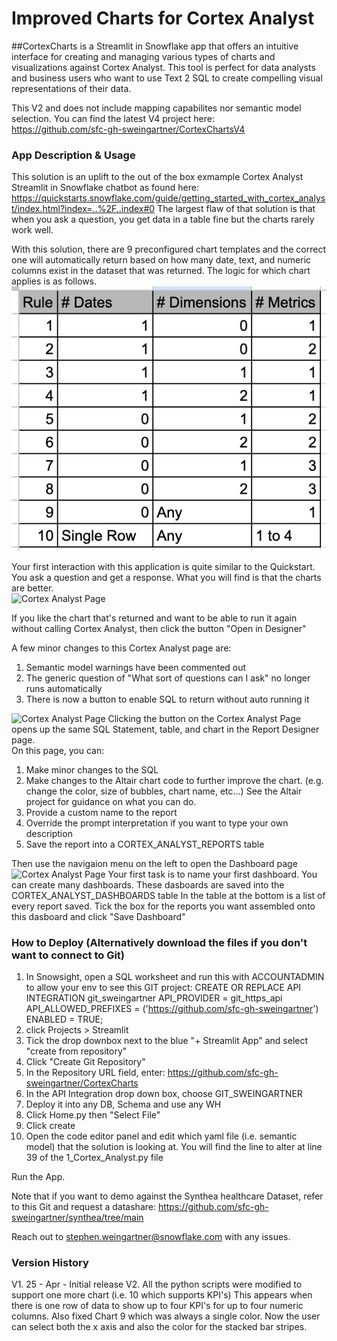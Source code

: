 # Improved Charts for Cortex Analyst

##CortexCharts is a Streamlit in Snowflake app that offers an intuitive interface for creating and managing various types of charts and visualizations against Cortex Analyst. This tool is perfect for data analysts and business users who want to use Text 2 SQL to create compelling visual representations of their data.

This V2 and does not include mapping capabilites nor semantic model selection.  You can find the latest V4 project here:  
https://github.com/sfc-gh-sweingartner/CortexChartsV4


### App Description & Usage
This solution is an uplift to the out of the box exmample Cortex Analyst Streamlit in Snowflake chatbot as found here:  https://quickstarts.snowflake.com/guide/getting_started_with_cortex_analyst/index.html?index=..%2F..index#0   The largest flaw of that solution is that when you ask a question, you get data in a table fine but the charts rarely work well.   

With this solution, there are 9 preconfigured chart templates and the correct one will automatically return based on how many date, text, and numeric columns exist in the dataset that was returned.  The logic for which chart applies is as follows.  
![Chart Number Logic](/images/4.png)

Your first interaction with this application is quite similar to the Quickstart.  You ask a question and get a response.  What you will find is that the charts are better.  
![Cortex Analyst Page](/images/2.png)

If you like the chart that's returned and want to be able to run it again without calling Cortex Analyst, then click the button "Open in Designer"

A few minor changes to this Cortex Analyst page are: 
1) Semantic model warnings have been commented out
2) The generic question of "What sort of questions can I ask" no longer runs automatically
3) There is now a button to enable SQL to return without auto running it

![Cortex Analyst Page](/images/1.png)
Clicking the button on the Cortex Analyst Page opens up the same SQL Statement, table, and chart in the Report Designer page.  
On this page, you can:
1) Make minor changes to the SQL
2) Make changes to the Altair chart code to further improve the chart.  (e.g. change the color, size of bubbles, chart name, etc...)   See the Altair project for guidance on what you can do.
3) Provide a custom name to the report
4) Override the prompt interpretation if you want to type your own description
5) Save the report into a CORTEX_ANALYST_REPORTS table

Then use the navigaion menu on the left to open the Dashboard page
![Cortex Analyst Page](/images/6.png)
Your first task is to name your first dashboard.  You can create many dashboards.  These dasboards are saved into the CORTEX_ANALYST_DASHBOARDS table
In the table at the bottom is a list of every report saved.  Tick the box for the reports you want assembled onto this dasboard and click "Save Dashboard" 

### How to Deploy (Alternatively download the files if you don't want to connect to Git) 
1) In Snowsight, open a SQL worksheet and run this with ACCOUNTADMIN to allow your env to see this GIT project:
    CREATE OR REPLACE API INTEGRATION git_sweingartner
    API_PROVIDER = git_https_api
    API_ALLOWED_PREFIXES = ('https://github.com/sfc-gh-sweingartner')
    ENABLED = TRUE;
3) click Projects > Streamlit
4) Tick the drop downbox next to the blue "+ Streamlit App" and select "create from repository"
5) Click "Create Git Repository"
6) In the Repository URL field, enter: https://github.com/sfc-gh-sweingartner/CortexCharts
7) In the API Integration drop down box, choose GIT_SWEINGARTNER
8) Deploy it into any DB, Schema and use any WH
9) Click Home.py then "Select File"
10) Click create
11) Open the code editor panel and edit which yaml file (i.e. semantic model) that the solution is looking at.  You will find the line to alter at line 39 of the 1_Cortex_Analyst.py file

Run the App.  

Note that if you want to demo against the Synthea healthcare Dataset, refer to this Git and request a datashare: https://github.com/sfc-gh-sweingartner/synthea/tree/main

Reach out to stephen.weingartner@snowflake.com with any issues.  

### Version History
V1. 25 - Apr - Initial release
V2. All the python scripts were modified to support one more chart (i.e. 10 which supports KPI's) This appears when there is one row of data to show up to four KPI's for up to four numeric columns.  Also fixed Chart 9 which was always a single color.  Now the user can select both the x axis and also the color for the stacked bar stripes.  

